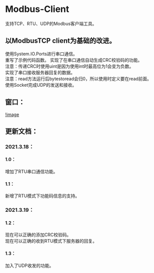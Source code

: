 # Modbus-Client
支持TCP、RTU、UDP的Modbus客户端工具。
## 以ModbusTCP client为基础的改进。   
使用System.IO.Ports进行串口通信。   
重写了示例代码函数。 
实现了在串口通信自动生成CRC校验码的功能。   
注意：传递CRC时使用uint是因为使用int时最高位为1会变为负数。  
实现了串口接收服务器回复的数据。  
注意：read方法运行后bytestoread会归0，所以使用时定义要在read前面。  
使用Socket完成UDP的发送和接收。
## 窗口：
[!image](https://github.com/Firemountaincold/Modbus-Client/blob/main/Image.png)

## 更新文档： 
### 2021.3.18： 
#### 1.0： 
增加了RTU串口通信功能。 
#### 1.1： 
新增了RTU模式下功能码信息的支持。
### 2021.3.19：
#### 1.2：
现在可以正确的添加CRC校验码。  
现在可以正确的收到RTU模式下服务器的回复。
#### 1.3：
加入了UDP收发的功能。

